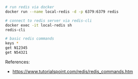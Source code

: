

```bash
# run redis via docker
docker run --name local-redis -d -p 6379:6379 redis

# connect to redis server via redis-cli
docker exec -it local-redis sh
redis-cli

# basic redis commands
keys *
get N12345
get N54321


```

References:
- <https://www.tutorialspoint.com/redis/redis_commands.htm>


